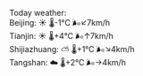 Today weather:  
Beijing: ☀️   🌡️-1°C 🌬️↙7km/h  
Tianjin: ☀️   🌡️+4°C 🌬️↑7km/h  
Shijiazhuang: ⛅️  🌡️+1°C 🌬️↘4km/h  
Tangshan: ☁️   🌡️+2°C 🌬️→4km/h  
